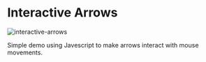 # Interactive Arrows

![interactive-arrows](https://user-images.githubusercontent.com/57196671/102114322-56c97280-3e3a-11eb-8ad3-02168ac79c33.png)

Simple demo using Javescript to make arrows interact with mouse movements.
